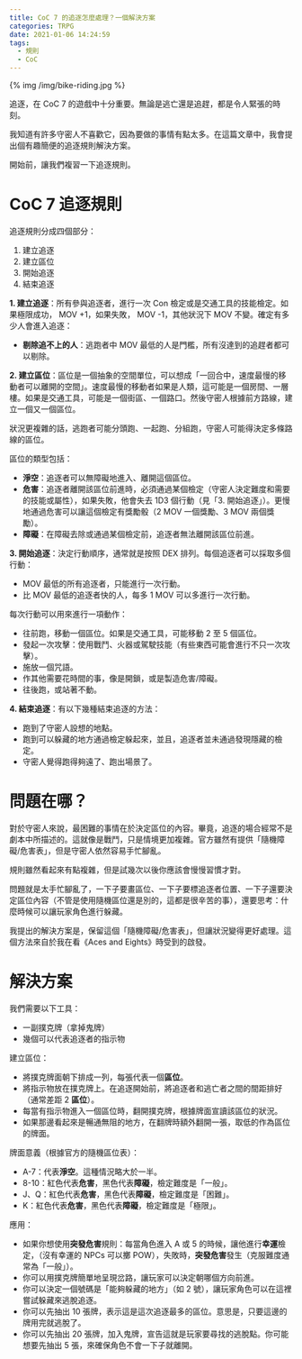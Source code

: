 ```yaml
---
title: CoC 7 的追逐怎麼處理？一個解決方案
categories: TRPG
date: 2021-01-06 14:24:59
tags:
  - 規則
  - CoC
---
```


{% img /img/bike-riding.jpg %}

追逐，在 CoC 7 的遊戲中十分重要。無論是逃亡還是追趕，都是令人緊張的時刻。

我知道有許多守密人不喜歡它，因為要做的事情有點太多。在這篇文章中，我會提出個有趣簡便的追逐規則解決方案。

開始前，讓我們複習一下追逐規則。

<!--more-->

# CoC 7 追逐規則

追逐規則分成四個部分：

1. 建立追逐
2. 建立區位
3. 開始追逐
4. 結束追逐

**1. 建立追逐**：所有參與追逐者，進行一次 Con 檢定或是交通工具的技能檢定。如果極限成功， MOV +1，如果失敗， MOV -1，其他狀況下 MOV 不變。確定有多少人會進入追逐：

- **剔除追不上的人**：逃跑者中 MOV 最低的人是門檻，所有沒達到的追趕者都可以剔除。

**2. 建立區位**：區位是一個抽象的空間單位，可以想成「一回合中，速度最慢的移動者可以離開的空間」。速度最慢的移動者如果是人類，這可能是一個房間、一層樓。如果是交通工具，可能是一個街區、一個路口。然後守密人根據前方路線，建立一個又一個區位。

狀況更複雜的話，逃跑者可能分頭跑、一起跑、分組跑，守密人可能得決定多條路線的區位。

區位的類型包括：

- **淨空**：追逐者可以無障礙地進入、離開這個區位。
- **危害**：追逐者離開該區位前進時，必須通過某個檢定（守密人決定難度和需要的技能或屬性），如果失敗，他會失去 1D3 個行動（見「3. 開始追逐」）。更慢地通過危害可以讓這個檢定有獎勵骰（2 MOV 一個獎勵、3 MOV 兩個獎勵）。
- **障礙**：在障礙去除或通過某個檢定前，追逐者無法離開該區位前進。

**3. 開始追逐**：決定行動順序，通常就是按照 DEX 排列。每個追逐者可以採取多個行動：

- MOV 最低的所有追逐者，只能進行一次行動。
- 比 MOV 最低的追逐者快的人，每多 1 MOV 可以多進行一次行動。

每次行動可以用來進行一項動作：

- 往前跑，移動一個區位。如果是交通工具，可能移動 2 至 5 個區位。
- 發起一次攻擊：使用戰鬥、火器或駕駛技能（有些東西可能會進行不只一次攻擊）。
- 施放一個咒語。
- 作其他需要花時間的事，像是開鎖，或是製造危害/障礙。
- 往後跑，或站著不動。

**4. 結束追逐**：有以下幾種結束追逐的方法：

- 跑到了守密人設想的地點。
- 跑到可以躲藏的地方通過檢定躲起來，並且，追逐者並未通過發現隱藏的檢定。
- 守密人覺得跑得夠遠了、跑出場景了。

# 問題在哪？

對於守密人來說，最困難的事情在於決定區位的內容。畢竟，追逐的場合經常不是劇本中所描述的。這就像是戰鬥，只是情境更加複雜。官方雖然有提供「隨機障礙/危害表」，但是守密人依然容易手忙腳亂。

規則雖然看起來有點複雜，但是試幾次以後你應該會慢慢習慣才對。

問題就是太手忙腳亂了，一下子要畫區位、一下子要標追逐者位置、一下子還要決定區位內容（不管是使用隨機區位還是別的，這都是很辛苦的事），還要思考：什麼時候可以讓玩家角色進行躲藏。

我提出的解決方案是，保留這個「隨機障礙/危害表」，但讓狀況變得更好處理。這個方法來自於我在看《Aces and Eights》時受到的啟發。

# 解決方案

我們需要以下工具：

- 一副撲克牌（拿掉鬼牌）
- 幾個可以代表追逐者的指示物

建立區位：

- 將撲克牌面朝下排成一列，每張代表一個**區位**。
- 將指示物放在撲克牌上。在追逐開始前，將追逐者和逃亡者之間的間距排好（通常差距 2 **區位**）。
- 每當有指示物進入一個區位時，翻開撲克牌，根據牌面宣讀該區位的狀況。
- 如果那邊看起來是暢通無阻的地方，在翻牌時額外翻開一張，取低的作為區位的牌面。

牌面意義（根據官方的隨機區位表）：

- A-7：代表**淨空**。這種情況略大於一半。
- 8-10：紅色代表**危害**，黑色代表**障礙**，檢定難度是「一般」。
- J、Q：紅色代表**危害**，黑色代表**障礙**，檢定難度是「困難」。
- K：紅色代表**危害**，黑色代表**障礙**，檢定難度是「極限」。

應用：

- 如果你想使用**突發危害**規則：每當角色進入 A 或 5 的時候，讓他進行**幸運**檢定，（沒有幸運的 NPCs 可以擲 POW），失敗時，**突發危害**發生（克服難度通常為「一般」）。
- 你可以用撲克牌簡單地呈現岔路，讓玩家可以決定朝哪個方向前進。
- 你可以決定一個號碼是「能夠躲藏的地方」（如 2 號），讓玩家角色可以在這裡嘗試躲藏來逃脫追逐。
- 你可以先抽出 10 張牌，表示這是這次追逐最多的區位。意思是，只要這邊的牌用完就逃脫了。
- 你可以先抽出 20 張牌，加入鬼牌，宣告這就是玩家要尋找的逃脫點。你可能想要先抽出 5 張，來確保角色不會一下子就離開。

